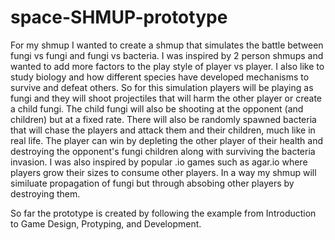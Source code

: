 # space-SHMUP-prototype

  For my shmup I wanted to create a shmup that simulates the battle between fungi vs fungi and fungi vs bacteria. I was inspired by 2 person shmups and wanted to add more factors to the play style of player vs player. I also like to study biology and how different species have developed mechanisms to survive and defeat others. So for this simulation players will be playing as fungi and they will shoot projectiles that will harm the other player or create a child fungi. The child fungi will also be shooting at the opponent (and children) but at a fixed rate. There will also be randomly spawned bacteria that will chase the players and attack them and their children, much like in real life. The player can win by depleting the other player of their health and destroying the opponent's fungi children along with surviving the bacteria invasion. I was also inspired by popular .io games such as agar.io where players grow their sizes to consume other players. In a way my shmup will similuate propagation of fungi but through absobing other players by destroying them. 

So far the prototype is created by following the example from Introduction to Game Design, Protyping, and Development. 
